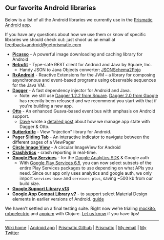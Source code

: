 ## Our favorite Android libraries
Below is a list of all the Android libraries we currently use in the [Prismatic Android app](http://play.google.com/store/apps/details?id=com.Prismatic.android).

If you have any questions about how we use them or know of specific libraries we should check out: just shoot us an email at feedback+android@getprismatic.com

* [**Picasso**](http://square.github.io/picasso/) - A powerful image downloading and caching library for Android 
* [**Retrofit**](http://square.github.io/retrofit/) - Type-safe REST client for Android and Java by Square, Inc. 
    * Handy JSON to Java Objects converter: [JSONSchema2Pojo](http://www.jsonschema2pojo.org/)
* [**RxAndroid**](https://github.com/ReactiveX/RxAndroid) - Reactive Extensions for the JVM – a library for composing asynchronous and event-based programs using observable sequences for the Java VM. 
* [**Dagger**](https://github.com/square/dagger) - A fast dependency injector for Android and Java. 
    * Note: we still use [Dagger 1.2.2 from Square](https://github.com/square/dagger). [Dagger 2.0 from Google](https://github.com/google/dagger) has recently been released and we recommend you start with that if you're building a new app.
* [**Otto**](http://square.github.io/otto/) - An enhanced Guava-based event bus with emphasis on Android support.
    * [Dave](https://twitter.com/davegolland) wrote a [detailed post](http://blog.getprismatic.com/android-state-saving/) about how we manage app state with Dagger & Otto.
* [**Butterknife**](http://jakewharton.github.io/butterknife/) - View "injection" library for Android.
* [**Pager Sliding Tab**](https://github.com/astuetz/PagerSlidingTabStrip) - An interactive indicator to navigate between the different pages of a ViewPager
* [**Circle Image View**](https://github.com/hdodenhof/CircleImageView) - A circular ImageView for Android 
* [**Crashlytics**](http://try.crashlytics.com/sdk-android/) - crash reporting in real-­time. 
* [**Google Play Services**](https://developer.android.com/google/play-services/index.html ) - for the [Google Analytics SDK](https://developers.google.com/analytics/devguides/collection/android/v4/) & Google auth
    * With [Google Play Services 6.5](http://android-developers.blogspot.com/2014/12/google-play-services-and-dex-method.html), you can now select subsets of the entire Play Services packages to use depending on what APIs you need. Since our app only uses analytics and google auth, we only import `services-base` and `services-plus`, saving ~500 kb from our build size.
* [**Google Support Library v13**](https://developer.android.com/tools/support-library/features.html)
* [**Google App Compat Library v7**](https://developer.android.com/tools/support-library/features.html#v7-appcompat) - to support select Material Design elements in earlier versions of Android. [guide](MaterialDesign.md)

We haven't settled on a final testing suite. Right now we're trialing [mockito](https://code.google.com/p/mockito/), [roboelectric](http://robolectric.org/) and [appium](http://appium.io/) with Clojure.  [Let us know](mailto:nick@getprismatic.com) if you have tips!

---
[Wiki home](https://github.com/nstevens/androidguide/) | [Android app](http://play.google.com/store/apps/details?id=com.Prismatic.android) | [Prismatic Github](http://github.com/Prismatic) | [Prismatic](http://getprismatic.com) | [My email](mailto:nick@getprismatic.com) | [My Twitter](http://twitter.com/njs)